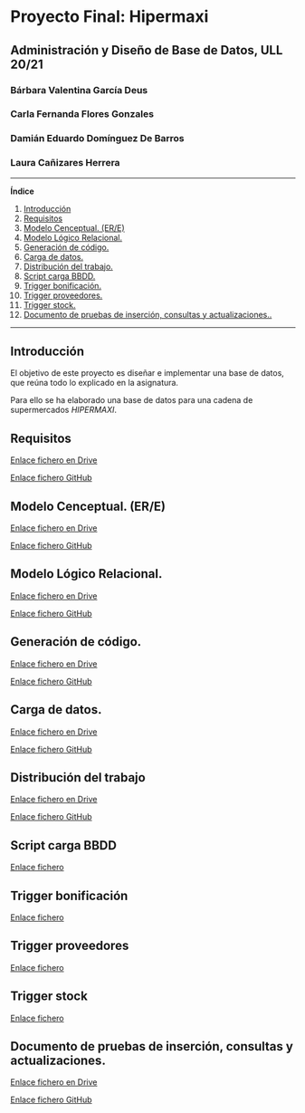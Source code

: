 # Proyecto Final: Hipermaxi

## Administración y Diseño de Base de Datos, ULL 20/21

### Bárbara Valentina García Deus
### Carla Fernanda Flores Gonzales
### Damián Eduardo Domínguez De Barros
### Laura Cañizares Herrera

---

**Índice**
1. [Introducción](#id1)
2. [Requisitos](#id2)
3. [Modelo Cenceptual. (ER/E)](#id3)
4. [Modelo Lógico Relacional.](#id4)
5. [Generación de código.](#id5)
6. [Carga de datos.](#id6)
7. [Distribución del trabajo.](#id7)
8. [Script carga BBDD.](#id8)
9. [Trigger bonificación.](#id9)
10. [Trigger proveedores.](#id10)
11. [Trigger stock.](#id11)
12. [Documento de pruebas de inserción, consultas y actualizaciones..](#id11)

---

## Introducción <a name="id1"></a>

El objetivo de este proyecto es diseñar e implementar una base de datos, que
reúna todo lo explicado en la asignatura.

Para ello se ha elaborado una base de datos para una cadena de supermercados
_HIPERMAXI_.

## Requisitos <a name="id2"></a>

[Enlace fichero en Drive](https://docs.google.com/document/d/1x1zKe4qojsrgphWF1TvgbND3Ts7qp3SP8CeBYcDKinc/edit?usp=sharing)

[Enlace fichero GitHub](FicherosEntrega/PropuestaDeRequisitos.pdf)

## Modelo Cenceptual. (ER/E) <a name="id3"></a>

[Enlace fichero en Drive](https://drive.google.com/file/d/1GJy4JfNPx39tZcfFZRh8x21HysxDYN7n/view?usp=sharing)

[Enlace fichero GitHub](FicherosEntrega/ERE.pdf)

## Modelo Lógico Relacional. <a name="id4"></a>

[Enlace fichero en Drive](https://docs.google.com/document/d/1WlTSTlUDNsyYXpTW4bwEPIpKKr12KX07K2EUqJgHf_o/edit?usp=sharing)

[Enlace fichero GitHub](FicherosEntrega/GrafoRelacional.pdf)

## Generación de código. <a name="id5"></a>

[Enlace fichero en Drive](https://docs.google.com/document/d/1wRnqzZpHHJnkk3bldhIyVxk9te2iULk8bCKJSpr-YXE/edit?usp=sharing)

[Enlace fichero GitHub](FicherosEntrega/ScriptCreacion.pdf)

## Carga de datos. <a name="id6"></a>

[Enlace fichero en Drive](https://docs.google.com/document/d/1j1kHPoKIRMANl5rRZBUuT4MysdHT38u8KqquDptlNjo/edit?usp=sharing)

[Enlace fichero GitHub](FicherosEntrega/CSI8.pdf)

## Distribución del trabajo <a name="id7"></a>

[Enlace fichero en Drive](https://docs.google.com/spreadsheets/d/1R9xh1rUozo0ALwuKw0e6aCe9nvjQCq6py9_NN8HT0Rw/edit?usp=sharing)

[Enlace fichero GitHub](FicherosEntrega/DistribucionDeTrabajo.pdf)

## Script carga BBDD <a name="id8"></a>

[Enlace fichero](script_hipermaxi.sql)


## Trigger bonificación <a name="id9"></a>

[Enlace fichero](trigger_bonificacion.sql)


## Trigger proveedores <a name="id10"></a>

[Enlace fichero](trigger_proveedor.sql)


## Trigger stock <a name="id11"></a>

[Enlace fichero](trigger_stock.sql)

## Documento de pruebas de inserción, consultas y actualizaciones. <a name="id12"></a>

[Enlace fichero en Drive](https://docs.google.com/document/d/1vJ4jv6-dewMLYebX1AJ9ULqw35Ozzp8XWgYgQoqBTZk/edit?usp=sharing)


[Enlace fichero GitHub](FicherosEntrega/PruebasDeInserciónConsultasActualizaciones.pdf)